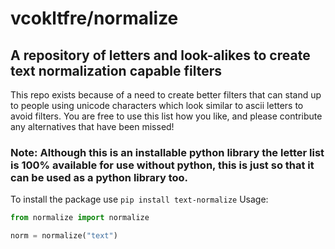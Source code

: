 # vcokltfre/normalize

## A repository of letters and look-alikes to create text normalization capable filters

This repo exists because of a need to create better filters that can stand up to people using unicode characters which look similar to ascii letters to avoid filters. You are free to use this list how you like, and please contribute any alternatives that have been missed!


### Note: Although this is an installable python library the letter list is 100% available for use without python, this is just so that it can be used as a python library too.

To install the package use `pip install text-normalize`
Usage:
```py
from normalize import normalize

norm = normalize("text")
```
